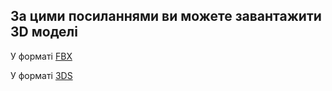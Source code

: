 ## За цими посиланнями ви можете завантажити 3D моделі

У форматі [FBX](https://github.com/Ostriv-platform/Showerloop_mod/raw/main/3D%20models/shower%20loop%20prototype.fbx)

У форматі [3DS](https://github.com/Ostriv-platform/Showerloop_mod/raw/main/3D%20models/shower%20loop%20prototype.3ds)
